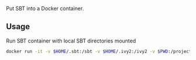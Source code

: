 Put SBT into a Docker container.

## Usage
Run SBT container with local SBT directories mounted

```sh
docker run -it -v $HOME/.sbt:/sbt -v $HOME/.ivy2:/ivy2 -v $PWD:/project jehrhardt/sbt
```

